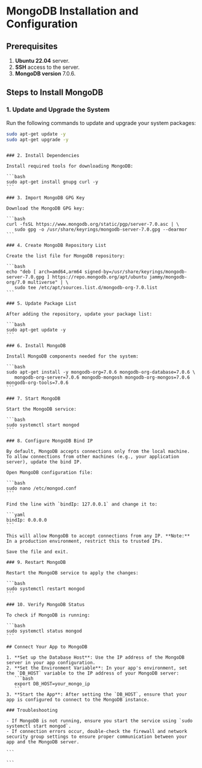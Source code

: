 # MongoDB Installation and Configuration

## Prerequisites

1. **Ubuntu 22.04** server.
2. **SSH** access to the server.
3. **MongoDB version** 7.0.6.

## Steps to Install MongoDB

### 1. Update and Upgrade the System

Run the following commands to update and upgrade your system packages:

```bash
sudo apt-get update -y
sudo apt-get upgrade -y
```

````

### 2. Install Dependencies

Install required tools for downloading MongoDB:

```bash
sudo apt-get install gnupg curl -y
```

### 3. Import MongoDB GPG Key

Download the MongoDB GPG key:

```bash
curl -fsSL https://www.mongodb.org/static/pgp/server-7.0.asc | \
   sudo gpg -o /usr/share/keyrings/mongodb-server-7.0.gpg --dearmor
```

### 4. Create MongoDB Repository List

Create the list file for MongoDB repository:

```bash
echo "deb [ arch=amd64,arm64 signed-by=/usr/share/keyrings/mongodb-server-7.0.gpg ] https://repo.mongodb.org/apt/ubuntu jammy/mongodb-org/7.0 multiverse" | \
   sudo tee /etc/apt/sources.list.d/mongodb-org-7.0.list
```

### 5. Update Package List

After adding the repository, update your package list:

```bash
sudo apt-get update -y
```

### 6. Install MongoDB

Install MongoDB components needed for the system:

```bash
sudo apt-get install -y mongodb-org=7.0.6 mongodb-org-database=7.0.6 \
   mongodb-org-server=7.0.6 mongodb-mongosh mongodb-org-mongos=7.0.6 mongodb-org-tools=7.0.6
```

### 7. Start MongoDB

Start the MongoDB service:

```bash
sudo systemctl start mongod
```

### 8. Configure MongoDB Bind IP

By default, MongoDB accepts connections only from the local machine. To allow connections from other machines (e.g., your application server), update the bind IP.

Open MongoDB configuration file:

```bash
sudo nano /etc/mongod.conf
```

Find the line with `bindIp: 127.0.0.1` and change it to:

```yaml
bindIp: 0.0.0.0
```

This will allow MongoDB to accept connections from any IP. **Note:** In a production environment, restrict this to trusted IPs.

Save the file and exit.

### 9. Restart MongoDB

Restart the MongoDB service to apply the changes:

```bash
sudo systemctl restart mongod
```

### 10. Verify MongoDB Status

To check if MongoDB is running:

```bash
sudo systemctl status mongod
```

## Connect Your App to MongoDB

1. **Set up the Database Host**: Use the IP address of the MongoDB server in your app configuration.
2. **Set the Environment Variable**: In your app's environment, set the `DB_HOST` variable to the IP address of your MongoDB server:
   ```bash
   export DB_HOST=your_mongo_ip
   ```
3. **Start the App**: After setting the `DB_HOST`, ensure that your app is configured to connect to the MongoDB instance.

### Troubleshooting

- If MongoDB is not running, ensure you start the service using `sudo systemctl start mongod`.
- If connection errors occur, double-check the firewall and network security group settings to ensure proper communication between your app and the MongoDB server.

```

```
````
